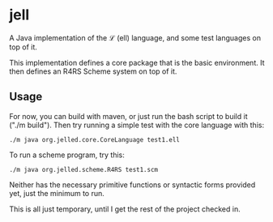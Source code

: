 jell
====

A Java implementation of the ℒ (ell) language, and some test languages on top of it.

This implementation defines a core package that is the basic environment. It then defines
an R4RS Scheme system on top of it.

## Usage

For now, you can build with maven, or just run the bash script to build it ("./m build"). Then try running
a simple test with the core language with this:

```
./m java org.jelled.core.CoreLanguage test1.ell
```

To run a scheme program, try this:

```
./m java org.jelled.scheme.R4RS test1.scm
```

Neither has the necessary primitive functions or syntactic forms provided yet, just the
minimum to run.

This is all just temporary, until I get the rest of the project checked in.
